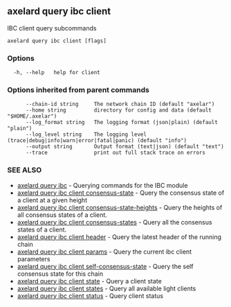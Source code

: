 ## axelard query ibc client

IBC client query subcommands

```
axelard query ibc client [flags]
```

### Options

```
  -h, --help   help for client
```

### Options inherited from parent commands

```
      --chain-id string     The network chain ID (default "axelar")
      --home string         directory for config and data (default "$HOME/.axelar")
      --log_format string   The logging format (json|plain) (default "plain")
      --log_level string    The logging level (trace|debug|info|warn|error|fatal|panic) (default "info")
      --output string       Output format (text|json) (default "text")
      --trace               print out full stack trace on errors
```

### SEE ALSO

- [axelard query ibc](/cli-docs/v0_31_0/axelard_query_ibc) - Querying commands for the IBC module
- [axelard query ibc client consensus-state](/cli-docs/v0_31_0/axelard_query_ibc_client_consensus-state) - Query the consensus state of a client at a given height
- [axelard query ibc client consensus-state-heights](/cli-docs/v0_31_0/axelard_query_ibc_client_consensus-state-heights) - Query the heights of all consensus states of a client.
- [axelard query ibc client consensus-states](/cli-docs/v0_31_0/axelard_query_ibc_client_consensus-states) - Query all the consensus states of a client.
- [axelard query ibc client header](/cli-docs/v0_31_0/axelard_query_ibc_client_header) - Query the latest header of the running chain
- [axelard query ibc client params](/cli-docs/v0_31_0/axelard_query_ibc_client_params) - Query the current ibc client parameters
- [axelard query ibc client self-consensus-state](/cli-docs/v0_31_0/axelard_query_ibc_client_self-consensus-state) - Query the self consensus state for this chain
- [axelard query ibc client state](/cli-docs/v0_31_0/axelard_query_ibc_client_state) - Query a client state
- [axelard query ibc client states](/cli-docs/v0_31_0/axelard_query_ibc_client_states) - Query all available light clients
- [axelard query ibc client status](/cli-docs/v0_31_0/axelard_query_ibc_client_status) - Query client status
